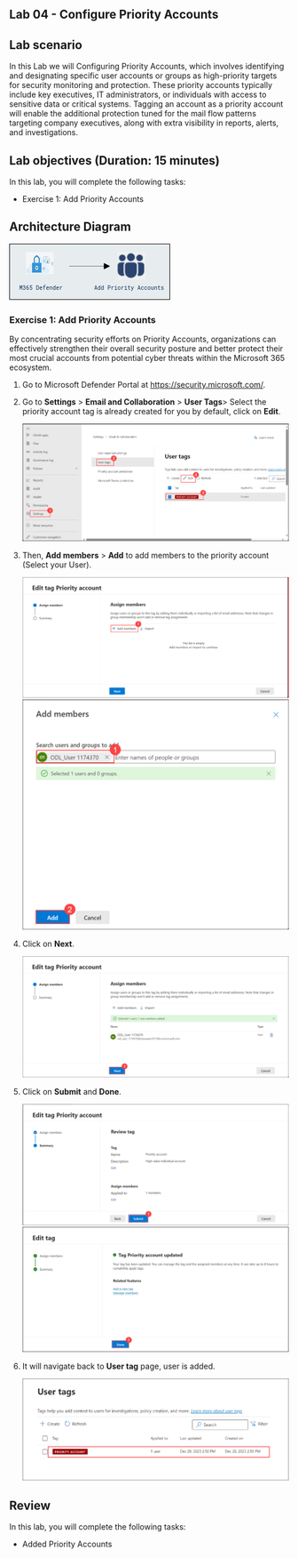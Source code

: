## Lab 04 - Configure Priority Accounts

## Lab scenario


In this Lab we will Configuring Priority Accounts, which involves identifying and designating specific user accounts or groups as high-priority targets for security monitoring and protection. These priority accounts typically include key executives, IT administrators, or individuals with access to sensitive data or critical systems. Tagging an account as a priority account will enable the additional protection tuned for the mail flow patterns targeting company executives, along with extra visibility in reports, alerts, and investigations.


## Lab objectives (Duration: 15 minutes)


In this lab, you will complete the following tasks:
- Exercise 1: Add Priority Accounts

## Architecture Diagram

   ![Picture 1](../Media/lab4-arch.png)

### Exercise 1: Add Priority Accounts

By concentrating security efforts on Priority Accounts, organizations can effectively strengthen their overall security posture and better protect their most crucial accounts from potential cyber threats within the Microsoft 365 ecosystem.

1. Go to Microsoft Defender Portal at https://security.microsoft.com/.

1. Go to **Settings** > **Email and Collaboration** > **User Tags**> Select the priority account tag is already created for you by default, click on **Edit**.

   ![Picture 1](../Media/image_3.png)

1. Then, **Add members** > **Add** to add members to the priority account (Select your User).

   ![Picture 1](../Media/image_4.png)
   ![Picture 1](../Media/image_5.png)   

1. Click on **Next**.

   ![Picture 1](../Media/image_6.png)

1. Click on **Submit** and **Done**.

   ![Picture 1](../Media/image_7.png)
   ![Picture 1](../Media/image_8.png)

1. It will navigate back to **User tag** page, user is added.
   
   ![Picture 1](../Media/image_52.png)   

## Review
In this lab, you will complete the following tasks:
- Added Priority Accounts
   



